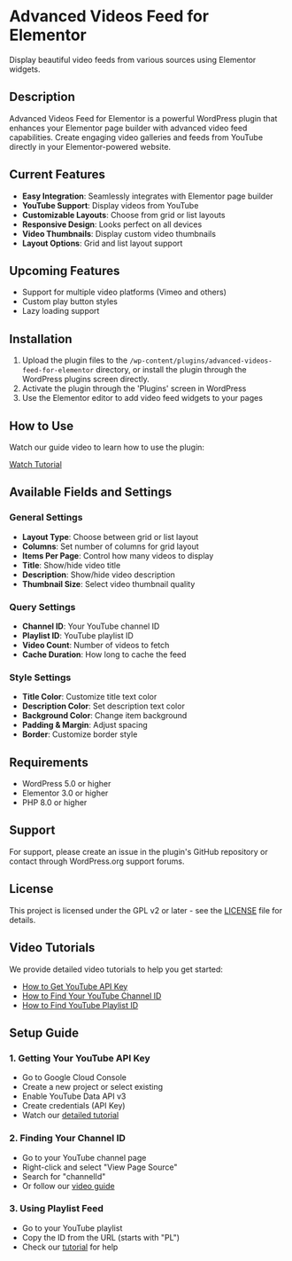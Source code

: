 # Advanced Videos Feed for Elementor

Display beautiful video feeds from various sources using Elementor widgets.

## Description

Advanced Videos Feed for Elementor is a powerful WordPress plugin that enhances your Elementor page builder with advanced video feed capabilities. Create engaging video galleries and feeds from YouTube directly in your Elementor-powered website.

## Current Features

- **Easy Integration**: Seamlessly integrates with Elementor page builder
- **YouTube Support**: Display videos from YouTube
- **Customizable Layouts**: Choose from grid or list layouts
- **Responsive Design**: Looks perfect on all devices
- **Video Thumbnails**: Display custom video thumbnails
- **Layout Options**: Grid and list layout support

## Upcoming Features

- Support for multiple video platforms (Vimeo and others)
- Custom play button styles
- Lazy loading support

## Installation

1. Upload the plugin files to the `/wp-content/plugins/advanced-videos-feed-for-elementor` directory, or install the plugin through the WordPress plugins screen directly.
2. Activate the plugin through the 'Plugins' screen in WordPress
3. Use the Elementor editor to add video feed widgets to your pages

## How to Use

Watch our guide video to learn how to use the plugin:

[Watch Tutorial](https://www.youtube.com/watch?v=YOUR_VIDEO_ID)

## Available Fields and Settings

### General Settings
- **Layout Type**: Choose between grid or list layout
- **Columns**: Set number of columns for grid layout
- **Items Per Page**: Control how many videos to display
- **Title**: Show/hide video title
- **Description**: Show/hide video description
- **Thumbnail Size**: Select video thumbnail quality

### Query Settings
- **Channel ID**: Your YouTube channel ID
- **Playlist ID**: YouTube playlist ID
- **Video Count**: Number of videos to fetch
- **Cache Duration**: How long to cache the feed

### Style Settings
- **Title Color**: Customize title text color
- **Description Color**: Set description text color
- **Background Color**: Change item background
- **Padding & Margin**: Adjust spacing
- **Border**: Customize border style

## Requirements

- WordPress 5.0 or higher
- Elementor 3.0 or higher
- PHP 8.0 or higher

## Support

For support, please create an issue in the plugin's GitHub repository or contact through WordPress.org support forums.

## License

This project is licensed under the GPL v2 or later - see the [LICENSE](LICENSE) file for details.

## Video Tutorials

We provide detailed video tutorials to help you get started:

- [How to Get YouTube API Key](https://www.youtube.com/watch?v=EPeDTRNKAVo)
- [How to Find Your YouTube Channel ID](https://www.youtube.com/watch?v=3mrKjzrIiq4)
- [How to Find YouTube Playlist ID](https://www.youtube.com/watch?v=Irz1mN_duAU)

## Setup Guide

### 1. Getting Your YouTube API Key
- Go to Google Cloud Console
- Create a new project or select existing
- Enable YouTube Data API v3
- Create credentials (API Key)
- Watch our [detailed tutorial](https://www.youtube.com/watch?v=EPeDTRNKAVo)

### 2. Finding Your Channel ID
- Go to your YouTube channel page
- Right-click and select "View Page Source"
- Search for "channelId"
- Or follow our [video guide](https://www.youtube.com/watch?v=3mrKjzrIiq4)

### 3. Using Playlist Feed
- Go to your YouTube playlist
- Copy the ID from the URL (starts with "PL")
- Check our [tutorial](https://www.youtube.com/watch?v=Irz1mN_duAU) for help